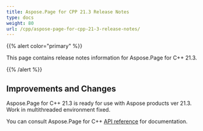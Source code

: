 ```yaml
---
title: Aspose.Page for CPP 21.3 Release Notes
type: docs
weight: 80
url: /cpp/aspose-page-for-cpp-21-3-release-notes/
---
```


{{% alert color="primary" %}}

This page contains release notes information for Aspose.Page for C++ 21.3.

{{% /alert %}}
## **Improvements and Changes**
Aspose.Page for C++ 21.3 is ready for use with Aspose products ver 21.3. Work in multithreaded environment fixed.


You can consult Aspose.Page for C++ [API reference](https://apireference.aspose.com/cpp/page/) for documentation.
